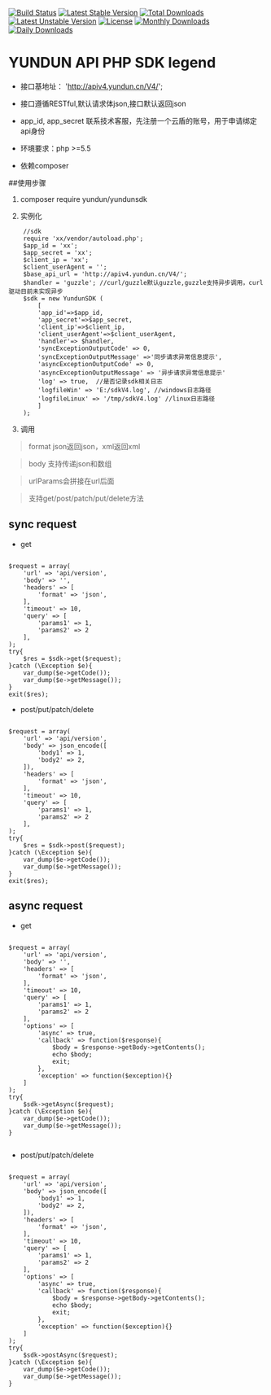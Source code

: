 
[![Build Status](https://travis-ci.org/jason-gao/YUNDUNSDK.svg?branch=master)](https://travis-ci.org/jason-gao/YUNDUNSDK)
[![Latest Stable Version](https://poser.pugx.org/yundun/yundunsdk/v/stable)](https://packagist.org/packages/yundun/yundunsdk)
[![Total Downloads](https://poser.pugx.org/yundun/yundunsdk/downloads)](https://packagist.org/packages/yundun/yundunsdk)
[![Latest Unstable Version](https://poser.pugx.org/yundun/yundunsdk/v/unstable)](https://packagist.org/packages/yundun/yundunsdk)
[![License](https://poser.pugx.org/yundun/yundunsdk/license)](https://packagist.org/packages/yundun/yundunsdk)
[![Monthly Downloads](https://poser.pugx.org/yundun/yundunsdk/d/monthly)](https://packagist.org/packages/yundun/yundunsdk)
[![Daily Downloads](https://poser.pugx.org/yundun/yundunsdk/d/daily)](https://packagist.org/packages/yundun/yundunsdk)


# YUNDUN API PHP SDK legend

+	接口基地址： 'http://apiv4.yundun.cn/V4/';
+	接口遵循RESTful,默认请求体json,接口默认返回json
+	app_id, app_secret 联系技术客服，先注册一个云盾的账号，用于申请绑定api身份

+   环境要求：php >=5.5
+   依赖composer
         
##使用步骤
1.	composer require yundun/yundunsdk

2.	实例化

```
    //sdk
    require 'xx/vendor/autoload.php';
    $app_id = 'xx';
    $app_secret = 'xx';
    $client_ip = 'xx';
    $client_userAgent = '';
    $base_api_url = 'http://apiv4.yundun.cn/V4/';
    $handler = 'guzzle'; //curl/guzzle默认guzzle,guzzle支持异步调用，curl驱动目前未实现异步
    $sdk = new YundunSDK (
        [
        'app_id'=>$app_id, 
        'app_secret'=>$app_secret, 
        'client_ip'=>$client_ip, 
        'client_userAgent'=>$client_userAgent, 
        'handler'=> $handler,
        'syncExceptionOutputCode' => 0,
        'syncExceptionOutputMessage' =>'同步请求异常信息提示',
        'asyncExceptionOutputCode' => 0,
        'asyncExceptionOutputMessage' => '异步请求异常信息提示'
        'log' => true,  //是否记录sdk相关日志
        'logfileWin' => 'E:/sdkV4.log', //windows日志路径
        'logfileLinux' => '/tmp/sdkV4.log' //linux日志路径
        ]
    );

```

3. 调用

>   format json返回json，xml返回xml

>   body 支持传递json和数组

>   urlParams会拼接在url后面

>   支持get/post/patch/put/delete方法


## sync request

+ get

```

$request = array(
    'url' => 'api/version',
    'body' => '',
    'headers' => [
        'format' => 'json',
    ],
    'timeout' => 10,
    'query' => [
        'params1' => 1,
        'params2' => 2
    ],
);
try{
    $res = $sdk->get($request);
}catch (\Exception $e){
    var_dump($e->getCode());
    var_dump($e->getMessage());
}
exit($res);

```

+ post/put/patch/delete

```

$request = array(
    'url' => 'api/version',
    'body' => json_encode([
        'body1' => 1,
        'body2' => 2,
    ]),
    'headers' => [
        'format' => 'json',
    ],
    'timeout' => 10,
    'query' => [
        'params1' => 1,
        'params2' => 2
    ],
);
try{
    $res = $sdk->post($request);
}catch (\Exception $e){
    var_dump($e->getCode());
    var_dump($e->getMessage());
}
exit($res);

```


## async request

+ get

```

$request = array(
    'url' => 'api/version',
    'body' => '',
    'headers' => [
        'format' => 'json',
    ],
    'timeout' => 10,
    'query' => [
        'params1' => 1,
        'params2' => 2
    ],
    'options' => [
        'async' => true,
        'callback' => function($response){
            $body = $response->getBody->getContents();
            echo $body;
            exit;
        },
        'exception' => function($exception){}
    ]
);
try{
    $sdk->getAsync($request);
}catch (\Exception $e){
    var_dump($e->getCode());
    var_dump($e->getMessage());
}


```

+ post/put/patch/delete

```

$request = array(
    'url' => 'api/version',
    'body' => json_encode([
        'body1' => 1,
        'body2' => 2,
    ]),
    'headers' => [
        'format' => 'json',
    ],
    'timeout' => 10,
    'query' => [
        'params1' => 1,
        'params2' => 2
    ],
    'options' => [
        'async' => true,
        'callback' => function($response){
            $body = $response->getBody->getContents();
            echo $body;
            exit;
        },
        'exception' => function($exception){}
    ]
);
try{
    $sdk->postAsync($request);
}catch (\Exception $e){
    var_dump($e->getCode());
    var_dump($e->getMessage());
}

```
